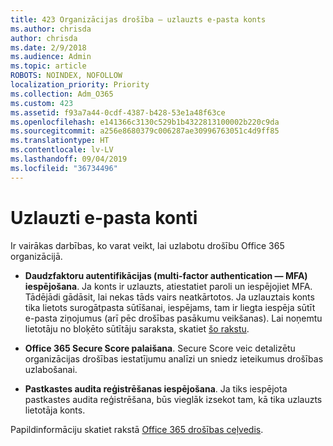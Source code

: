 ```yaml
---
title: 423 Organizācijas drošība — uzlauzts e-pasta konts
ms.author: chrisda
author: chrisda
ms.date: 2/9/2018
ms.audience: Admin
ms.topic: article
ROBOTS: NOINDEX, NOFOLLOW
localization_priority: Priority
ms.collection: Adm_O365
ms.custom: 423
ms.assetid: f93a7a44-0cdf-4387-b428-53e1a48f63ce
ms.openlocfilehash: e141366c3130c529b1b4322813100002b220c9da
ms.sourcegitcommit: a256e8680379c006287ae30996763051c4d9ff85
ms.translationtype: HT
ms.contentlocale: lv-LV
ms.lasthandoff: 09/04/2019
ms.locfileid: "36734496"
---
```

# <a name="compromised-email-accounts"></a>Uzlauzti e-pasta konti

Ir vairākas darbības, ko varat veikt, lai uzlabotu drošību Office 365 organizācijā.

- **Daudzfaktoru autentifikācijas (multi-factor authentication — MFA) iespējošana**. Ja konts ir uzlauzts, atiestatiet paroli un iespējojiet MFA. Tādējādi gādāsit, lai nekas tāds vairs neatkārtotos. Ja uzlauztais konts tika lietots surogātpasta sūtīšanai, iespējams, tam ir liegta iespēja sūtīt e-pasta ziņojumus (arī pēc drošības pasākumu veikšanas). Lai noņemtu lietotāju no bloķēto sūtītāju saraksta, skatiet [šo rakstu](https://technet.microsoft.com/library/ms.exch.eac.actioncenter.aspx).

- **Office 365 Secure Score palaišana**. Secure Score veic detalizētu organizācijas drošības iestatījumu analīzi un sniedz ieteikumus drošības uzlabošanai.

- **Pastkastes audita reģistrēšanas iespējošana**. Ja tiks iespējota pastkastes audita reģistrēšana, būs vieglāk izsekot tam, kā tika uzlauzts lietotāja konts.

Papildinformāciju skatiet rakstā [Office 365 drošības ceļvedis](https://docs.microsoft.com/office365/securitycompliance/security-roadmap).
